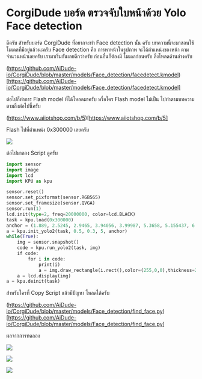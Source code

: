 # CorgiDude บอร์ด ตรวจจับใบหน้าด้วย Yolo Face detection

ดีครับ สำหรับบอร์ด CorgiDude ที่อยากจะทำ Face detection นั้น ครับ บทความนี้จะมาสอนใช้โมเดลที่มีอยู่แล้วนะครับ
Face detection คือ การหาหน้าในรูปภาพ จะได้ตำแหน่งของหน้า ตามจำนวนหน้าเลยครับ
เรามาเริ่มกันเลยดีกว่าครับ
ก่อนอื่นก็ต้องมี โมเดลก่อนครับ ลิ้งโหลดด้านล่างครับ

(https://github.com/AiDude-io/CorgiDude/blob/master/models/Face_detection/facedetect.kmodel)[https://github.com/AiDude-io/CorgiDude/blob/master/models/Face_detection/facedetect.kmodel]

ต่อไปก็ทำการ Flash model ที่ได้โหลดมาครับ หรื่อใคร Flash model ไม่เป็น ไปทำตามบทความตามลิ้งต่อไปนี้ครับ

(https://www.aiiotshop.com/b/5)[https://www.aiiotshop.com/b/5]

Flash  ไปที่ตำแหน่ง 0x300000 เลยครับ

![](https://ff.lnwfile.com/_/ff/_raw/3g/jy/2j.jpg)

ต่อไปมาลอง Script ดูครับ

```python
import sensor
import image
import lcd
import KPU as kpu

sensor.reset()
sensor.set_pixformat(sensor.RGB565)
sensor.set_framesize(sensor.QVGA)
sensor.run(1)
lcd.init(type=2, freq=20000000, color=lcd.BLACK)
task = kpu.load(0x300000)
anchor = (1.889, 2.5245, 2.9465, 3.94056, 3.99987, 5.3658, 5.155437, 6.92275, 6.718375, 9.01025)
a = kpu.init_yolo2(task, 0.5, 0.3, 5, anchor)
while(True):
    img = sensor.snapshot()
    code = kpu.run_yolo2(task, img)
    if code:
        for i in code:
            print(i)
            a = img.draw_rectangle(i.rect(),color=(255,0,0),thickness=2)
    a = lcd.display(img)
a = kpu.deinit(task)
```

สำหรับใครที่ Copy Script แล้วมีปัญหา โหลดได้ครับ

(https://github.com/AiDude-io/CorgiDude/blob/master/models/Face_detection/find_face.py)[https://github.com/AiDude-io/CorgiDude/blob/master/models/Face_detection/find_face.py]

ผลจากการทดลอง

![](https://ff.lnwfile.com/_/ff/_raw/je/ny/0t.jpg)

![](https://ff.lnwfile.com/_/ff/_raw/3e/dt/tk.jpg)

![](https://ff.lnwfile.com/_/ff/_raw/kq/ox/yn.jpg)

